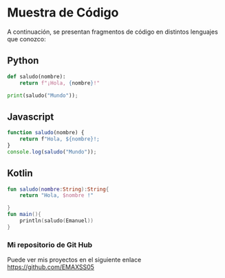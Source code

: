 # Muestra de Código

A continuación, se presentan fragmentos de código en distintos lenguajes que conozco:

## Python
```python
def saludo(nombre):
    return f"¡Hola, {nombre}!"

print(saludo("Mundo"));
````


## Javascript
```Javascript
function saludo(nombre) {
    return f"Hola, ${nombre}!;
}
console.log(saludo("Mundo"));
```
## Kotlin
```kotlin
fun saludo(nombre:String):String{
    return "Hola, $nombre !"

}
fun main(){
    println(saludo(Emanuel))
}
```



### Mi repositorio de Git Hub
 Puede ver mis proyectos en el siguiente enlace <https://github.com/EMAXSS05>


